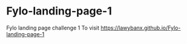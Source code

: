 # Fylo-landing-page-1
Fylo landing page challenge 1
To visit 
https://lawybanx.github.io/Fylo-landing-page-1
